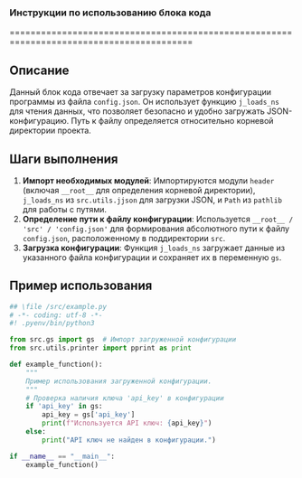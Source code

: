 ### **Инструкции по использованию блока кода**

=========================================================================================

Описание
-------------------------
Данный блок кода отвечает за загрузку параметров конфигурации программы из файла `config.json`. Он использует функцию `j_loads_ns` для чтения данных, что позволяет безопасно и удобно загружать JSON-конфигурацию. Путь к файлу определяется относительно корневой директории проекта.

Шаги выполнения
-------------------------
1. **Импорт необходимых модулей**: Импортируются модули `header` (включая `__root__` для определения корневой директории), `j_loads_ns` из `src.utils.jjson` для загрузки JSON, и `Path` из `pathlib` для работы с путями.
2. **Определение пути к файлу конфигурации**: Используется `__root__ / 'src' / 'config.json'` для формирования абсолютного пути к файлу `config.json`, расположенному в поддиректории `src`.
3. **Загрузка конфигурации**: Функция `j_loads_ns` загружает данные из указанного файла конфигурации и сохраняет их в переменную `gs`.

Пример использования
-------------------------

```python
## \file /src/example.py
# -*- coding: utf-8 -*-
#! .pyenv/bin/python3

from src.gs import gs  # Импорт загруженной конфигурации
from src.utils.printer import pprint as print

def example_function():
    """
    Пример использования загруженной конфигурации.
    """
    # Проверка наличия ключа 'api_key' в конфигурации
    if 'api_key' in gs:
        api_key = gs['api_key']
        print(f"Используется API ключ: {api_key}")
    else:
        print("API ключ не найден в конфигурации.")

if __name__ == "__main__":
    example_function()